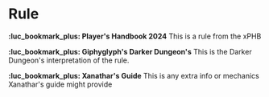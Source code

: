 # Rule

**:luc_bookmark_plus: Player's Handbook 2024** 
This is a rule from the xPHB

**:luc_bookmark_plus: Giphyglyph's Darker Dungeon's**
This is the Darker Dungeon's interpretation of the rule. 

**:luc_bookmark_plus: Xanathar's Guide**
This is any extra info or mechanics Xanathar's guide might provide 